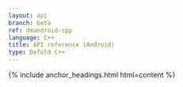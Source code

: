 ```yaml
---
layout: api
branch: beta
ref: dmandroid-cpp
language: C++
title: API reference (Android)
type: Defold C++
---
```

{% include anchor_headings.html html=content %}